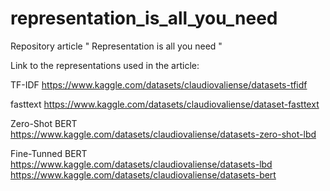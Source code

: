# representation_is_all_you_need
Repository article " Representation is all you need "

Link to the representations used in the article:

TF-IDF
https://www.kaggle.com/datasets/claudiovaliense/datasets-tfidf

fasttext
https://www.kaggle.com/datasets/claudiovaliense/dataset-fasttext

Zero-Shot BERT
https://www.kaggle.com/datasets/claudiovaliense/datasets-zero-shot-lbd

Fine-Tunned BERT
https://www.kaggle.com/datasets/claudiovaliense/datasets-lbd
https://www.kaggle.com/datasets/claudiovaliense/datasets-bert
